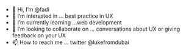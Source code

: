 - 👋 Hi, I’m @fadi
- 👀 I’m interested in ... best practice in UX  
- 🌱 I’m currently learning ...web development 
- 💞️ I’m looking to collaborate on ... conversations about UX or giving feedback on your UX
- 📫 How to reach me ... twitter @lukefromdubai

<!---
fadi/fadi is a ✨ special ✨ repository because its `README.md` (this file) appears on your GitHub profile.
You can click the Preview link to take a look at your changes.
--->
